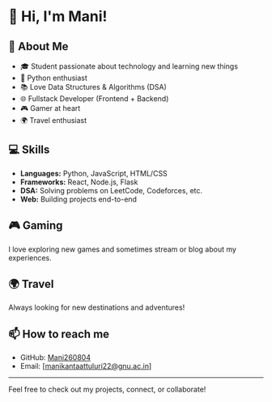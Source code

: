 # 👋 Hi, I'm Mani!

## 🚀 About Me
- 🎓 Student passionate about technology and learning new things
- 🐍 Python enthusiast
- 📚 Love Data Structures & Algorithms (DSA)
- 🌐 Fullstack Developer (Frontend + Backend)
- 🎮 Gamer at heart
- 🌍 Travel enthusiast

## 💻 Skills
- **Languages:** Python, JavaScript, HTML/CSS
- **Frameworks:** React, Node.js, Flask
- **DSA:** Solving problems on LeetCode, Codeforces, etc.
- **Web:** Building projects end-to-end

## 🎮 Gaming
I love exploring new games and sometimes stream or blog about my experiences.

## 🌍 Travel
Always looking for new destinations and adventures!

## 📫 How to reach me
- GitHub: [Mani260804](https://github.com/Mani260804)
- Email: [manikantaattuluri22@gnu.ac.in]

---

Feel free to check out my projects, connect, or collaborate!

